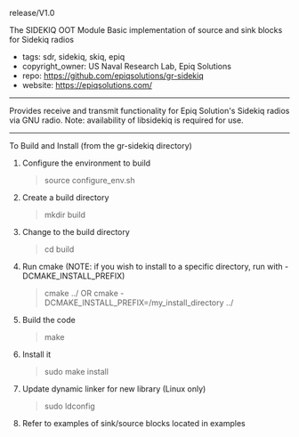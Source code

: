 release/V1.0

The SIDEKIQ OOT Module
Basic implementation of source and sink blocks for Sidekiq radios
- tags: sdr, sidekiq, skiq, epiq
- copyright_owner: US Naval Research Lab, Epiq Solutions
- repo: https://github.com/epiqsolutions/gr-sidekiq
- website: https://epiqsolutions.com/ 

---
Provides receive and transmit functionality for Epiq Solution's Sidekiq radios via
GNU radio.  Note: availability of libsidekiq is required for use.

---
To Build and Install (from the gr-sidekiq directory)
  1) Configure the environment to build
      > source configure_env.sh
  2) Create a build directory
      > mkdir build
  3) Change to the build directory
      > cd build
  4) Run cmake 
     (NOTE: if you wish to install to a specific directory, 
          run with -DCMAKE_INSTALL_PREFIX)
      > cmake ../
           OR
      > cmake -DCMAKE_INSTALL_PREFIX=/my_install_directory ../
  5) Build the code
      > make
  6) Install it
      > sudo make install
  7) Update dynamic linker for new library (Linux only)
      > sudo ldconfig
  8) Refer to examples of sink/source blocks located in examples
